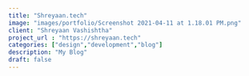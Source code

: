```yaml
---
title: "Shreyaan.tech"
image: "images/portfolio/Screenshot 2021-04-11 at 1.18.01 PM.png"
client: "Shreyaan Vashishtha"
project_url : "https://shreyaan.tech"
categories: ["design","development","blog"]
description: "My Blog"
draft: false
---
```

